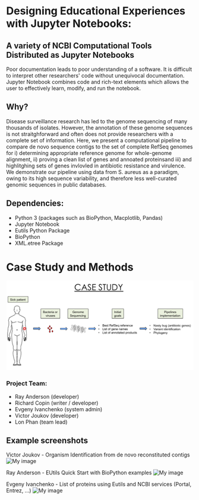 # Designing Educational Experiences with Jupyter Notebooks:
## A variety of NCBI Computational Tools Distributed as Jupyter Notebooks
Poor documentation leads to poor understanding of a software. It is difficult to interpret other researchers' code without unequivocal documentation. Jupyter Notebook combines code and rich-text elements which allows the user to effectively learn, modify, and run the notebook.


## Why?
 
Disease surveillance research has led to the genome sequencing of many thousands of isolates. However, the annotation of these genome sequences is not straitghforward and often does not provide researchers with a complete set of information. Here, we present a computational pipeline to compare de novo sequence contigs to the set of complete RefSeq genomes for i) determining appropriate reference genome for whole-genome alignment, ii) proving a clean list of genes and annoated proteinsand iii) and highlitghing sets of genes invlovled in antibiotic resistance and virulence. We demonstrate our pipeline using data from S. aureus as a paradigm, owing to its high sequence variability, and therefore less well-curated genomic sequences in public databases.

## Dependencies:
* Python 3 (packages such as BioPython, Macplotlib, Pandas)
* Jupyter Notebook
* Eutils Python Package
* BioPython
* XML.etree Package

# Case Study and Methods
![My image](https://github.com/NCBI-Hackathons/NCBIJupyter/blob/master/case_study.png)


### Project Team:
* Ray Anderson (developer)
* Richard Copin (writer / developer)
* Evgeny Ivanchenko (system admin)
* Victor Joukov (developer)
* Lon Phan (team lead)

## Example screenshots

Victor Joukov  - Organism Identification from de novo reconstituted contigs
![My image](https://github.com/NCBI-Hackathons/NCBIJupyter/blob/master/Organism_identification.png)

Ray Anderson - EUtils Quick Start with BioPython examples
![My image](https://github.com/NCBI-Hackathons/NCBIJupyter/blob/master/EUtils1.png)

Evgeny Ivanchenko - List of proteins using Eutils and NCBI services (Portal, Entrez, ...)
![My image](https://github.com/NCBI-Hackathons/NCBIJupyter/blob/master/gene_list.png)






